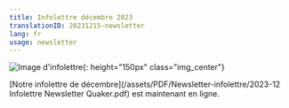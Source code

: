 ```yaml
---
title: Infolettre décembre 2023
translationID: 20231215-newsletter
lang: fr
usage: newsletter
---
```

![Image d'infolettre](/assets/images/email-icon.avif){: height="150px" class="img_center"}

[Notre infolettre de décembre](/assets/PDF/Newsletter-infolettre/2023-12 Infolettre Newsletter Quaker.pdf) est maintenant en ligne.
